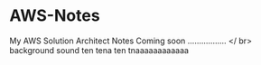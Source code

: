 # AWS-Notes
My AWS Solution Architect Notes 
Coming soon .................  </ br>
background sound ten tena ten tnaaaaaaaaaaaa
